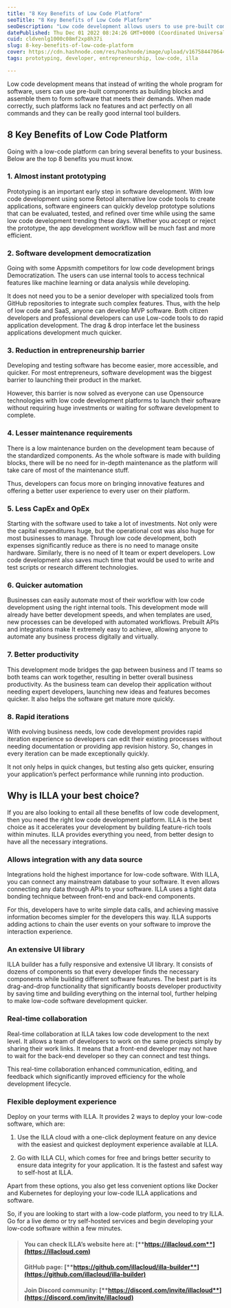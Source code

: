 ```yaml
---
title: "8 Key Benefits of Low Code Platform"
seoTitle: "8 Key Benefits of Low Code Platform"
seoDescription: "Low code development allows users to use pre-built components to assemble a software that meets their demands with a small amount of coding."
datePublished: Thu Dec 01 2022 08:24:26 GMT+0000 (Coordinated Universal Time)
cuid: cldvenlg1000c08mf2xp8h37i
slug: 8-key-benefits-of-low-code-platform
cover: https://cdn.hashnode.com/res/hashnode/image/upload/v1675844706448/c746d263-f7b7-4a29-9e29-8f295a0f826d.png
tags: prototyping, developer, entrepreneurship, low-code, illa

---
```


Low code development means that instead of writing the whole program for software, users can use pre-built components as building blocks and assemble them to form software that meets their demands. When made correctly, such platforms lack no features and act perfectly on all commands and they can be really good internal tool builders.

## **8 Key Benefits of Low Code Platform**

Going with a low-code platform can bring several benefits to your business. Below are the top 8 benefits you must know.

### **1\. Almost instant prototyping**

Prototyping is an important early step in software development. With low code development using some Retool alternative low code tools to create applications, software engineers can quickly develop prototype solutions that can be evaluated, tested, and refined over time while using the same low code development trending these days. Whether you accept or reject the prototype, the app development workflow will be much fast and more efficient.

### **2\. Software development democratization**

Going with some Appsmith competitors for low code development brings Democratization. The users can use internal tools to access technical features like machine learning or data analysis while developing.

It does not need you to be a senior developer with specialized tools from GitHub repositories to integrate such complex features. Thus, with the help of low code and SaaS, anyone can develop MVP software. Both citizen developers and professional developers can use Low-code tools to do rapid application development. The drag & drop interface let the business applications development much quicker.[​](https://www.illacloud.com/blog/8-key-benefits-of-low-code#3-reduction-in-entrepreneurship-barrier)

### **3\. Reduction in entrepreneurship barrier**

Developing and testing software has become easier, more accessible, and quicker. For most entrepreneurs, software development was the biggest barrier to launching their product in the market.

However, this barrier is now solved as everyone can use Opensource technologies with low code development platforms to launch their software without requiring huge investments or waiting for software development to complete.

### **4\. Lesser maintenance requirements**

There is a low maintenance burden on the development team because of the standardized components. As the whole software is made with building blocks, there will be no need for in-depth maintenance as the platform will take care of most of the maintenance stuff.

Thus, developers can focus more on bringing innovative features and offering a better user experience to every user on their platform.

### **5\. Less CapEx and OpEx**

Starting with the software used to take a lot of investments. Not only were the capital expenditures huge, but the operational cost was also huge for most businesses to manage. Through low code development, both expenses significantly reduce as there is no need to manage onsite hardware. Similarly, there is no need of It team or expert developers. Low code development also saves much time that would be used to write and test scripts or research different technologies.

### **6\. Quicker automation**

Businesses can easily automate most of their workflow with low code development using the right internal tools. This development mode will already have better development speeds, and when templates are used, new processes can be developed with automated workflows. Prebuilt APIs and integrations make It extremely easy to achieve, allowing anyone to automate any business process digitally and virtually.

### **7\. Better productivity**

This development mode bridges the gap between business and IT teams so both teams can work together, resulting in better overall business productivity. As the business team can develop their application without needing expert developers, launching new ideas and features becomes quicker. It also helps the software get mature more quickly.[​](https://www.illacloud.com/blog/8-key-benefits-of-low-code#8-rapid-iterations)

### **8\. Rapid iterations**

With evolving business needs, low code development provides rapid iteration experience so developers can edit their existing processes without needing documentation or providing app revision history. So, changes in every iteration can be made exceptionally quickly.

It not only helps in quick changes, but testing also gets quicker, ensuring your application’s perfect performance while running into production.[​](https://www.illacloud.com/blog/8-key-benefits-of-low-code#why-is-illa-your-best-choice)

## **Why is ILLA your best choice?**

If you are also looking to entail all these benefits of low code development, then you need the right low code development platform. ILLA is the best choice as it accelerates your development by building feature-rich tools within minutes. ILLA provides everything you need, from better design to have all the necessary integrations.[​](https://www.illacloud.com/blog/8-key-benefits-of-low-code#allows-integration-with-any-data-source)

### **Allows integration with any data source**

Integrations hold the highest importance for low-code software. With ILLA, you can connect any mainstream database to your software. It even allows connecting any data through APIs to your software. ILLA uses a tight data bonding technique between front-end and back-end components.

For this, developers have to write simple data calls, and achieving massive information becomes simpler for the developers this way. ILLA supports adding actions to chain the user events on your software to improve the interaction experience.

### **An extensive UI library**

ILLA builder has a fully responsive and extensive UI library. It consists of dozens of components so that every developer finds the necessary components while building different software features. The best part is its drag-and-drop functionality that significantly boosts developer productivity by saving time and building everything on the internal tool, further helping to make low-code software development quicker.

### **Real-time collaboration**

Real-time collaboration at ILLA takes low code development to the next level. It allows a team of developers to work on the same projects simply by sharing their work links. It means that a front-end developer may not have to wait for the back-end developer so they can connect and test things.

This real-time collaboration enhanced communication, editing, and feedback which significantly improved efficiency for the whole development lifecycle.

### **Flexible deployment experience**

Deploy on your terms with ILLA. It provides 2 ways to deploy your low-code software, which are:

1. Use the ILLA cloud with a one-click deployment feature on any device with the easiest and quickest deployment experience available at ILLA.
    
2. Go with ILLA CLI, which comes for free and brings better security to ensure data integrity for your application. It is the fastest and safest way to self-host at ILLA.
    

Apart from these options, you also get less convenient options like Docker and Kubernetes for deploying your low-code ILLA applications and software.

So, if you are looking to start with a low-code platform, you need to try ILLA. Go for a live demo or try self-hosted services and begin developing your low-code software within a few minutes.

> #### **You can check ILLA’s website here at:** [**https://illacloud.com**](https://illacloud.com)
> 
> #### **GitHub page:** [**https://github.com/illacloud/illa-builder**](https://github.com/illacloud/illa-builder)
> 
> #### **Join Discord community:** [**https://discord.com/invite/illacloud**](https://discord.com/invite/illacloud)
